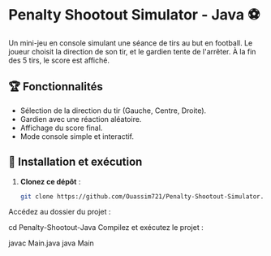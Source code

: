# Penalty Shootout Simulator - Java ⚽

Un mini-jeu en console simulant une séance de tirs au but en football. Le joueur choisit la direction de son tir, et le gardien tente de l'arrêter. À la fin des 5 tirs, le score est affiché.

## 🏆 Fonctionnalités
- Sélection de la direction du tir (Gauche, Centre, Droite).
- Gardien avec une réaction aléatoire.
- Affichage du score final.
- Mode console simple et interactif.

## 🚀 Installation et exécution

1. **Clonez ce dépôt** :
   ```bash
   git clone https://github.com/Ouassim721/Penalty-Shootout-Simulator.git
Accédez au dossier du projet :

cd Penalty-Shootout-Java
Compilez et exécutez le projet :

javac Main.java
java Main
